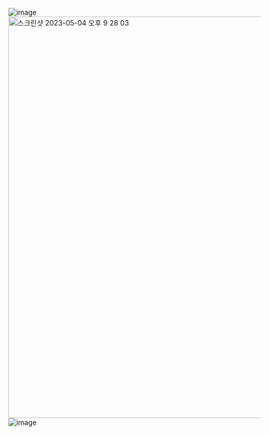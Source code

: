 ![image](https://user-images.githubusercontent.com/92290312/236203684-1641607e-d840-44bf-88fb-c94f3ea3fe4a.png)
<img width="802" alt="스크린샷 2023-05-04 오후 9 28 03" src="https://user-images.githubusercontent.com/82895809/236203959-daf4c03c-6bbb-46a1-96a7-0825ea98ddf5.png">
![image](https://user-images.githubusercontent.com/32920566/236204034-ba89e1a2-695b-4649-9759-7b4067bc0dec.png)
